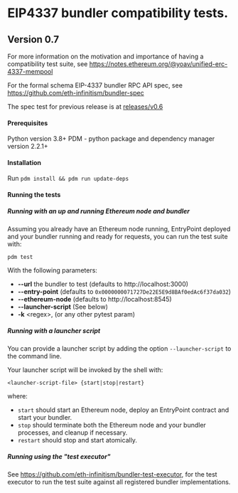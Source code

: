 # EIP4337 bundler compatibility tests.

## Version 0.7

For more information on the motivation and importance of having a compatibility test suite, see https://notes.ethereum.org/@yoav/unified-erc-4337-mempool

For the formal schema EIP-4337 bundler RPC API spec, see https://github.com/eth-infinitism/bundler-spec

The spec test for previous release is at [releases/v0.6](https://github.com/eth-infinitism/bundler-spec-tests/tree/releases/v0.6)

#### Prerequisites 

Python version 3.8+
PDM - python package and dependency manager version 2.2.1+

#### Installation
Run `pdm install && pdm run update-deps`

#### Running the tests

##### Running with an up and running Ethereum node and bundler
Assuming you already have an Ethereum node running, EntryPoint deployed and your bundler running and ready for requests, you can run the test suite with:
```shell script
pdm test
```
With the following parameters:

  * **--url** the bundler to test (defaults to http://localhost:3000)
  * **--entry-point** (defaults to `0x0000000071727De22E5E9d8BAf0edAc6f37da032`)
  * **--ethereum-node** (defaults to http://localhost:8545)
  * **--launcher-script** (See below)
  * **-k** &lt;regex>, (or any other pytest param)

##### Running with a launcher script
You can provide a launcher script by adding the option `--launcher-script` to the command line.

Your launcher script will be invoked by the shell with:
```shell script
<launcher-script-file> {start|stop|restart}
```  
where:
- `start` should start an Ethereum node, deploy an EntryPoint contract and start your bundler.
- `stop` should terminate both the Ethereum node and your bundler processes, and cleanup if necessary.
- `restart` should stop and start atomically.  


##### Running using the "test executor"

See https://github.com/eth-infinitism/bundler-test-executor, for the test executor to run the test suite against all registered bundler implementations.